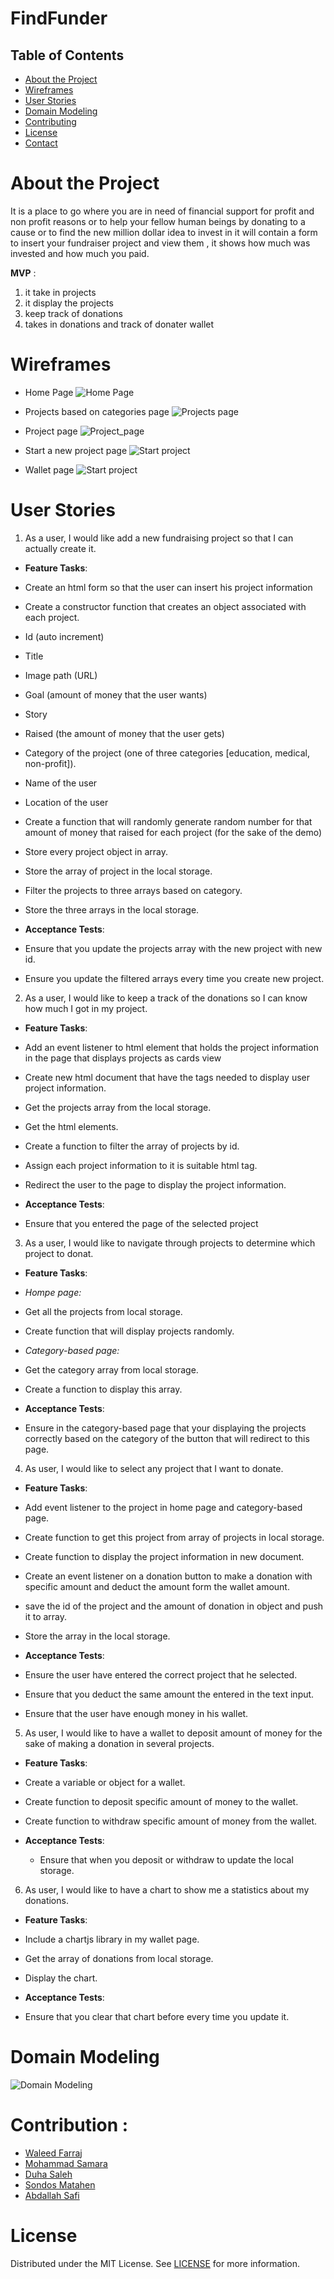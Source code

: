 # FindFunder

## Table of Contents

- [About the Project](#about-the-project)
- [Wireframes](#Wireframes)
- [User Stories](#User-Stories)
- [Domain Modeling](#Domain-Modeling)
- [Contributing](#contributing)
- [License](#license)
- [Contact](#contact)

# About the Project

It is a place to go where you are in need of financial support for profit and non profit reasons or to
help your fellow human beings by donating to a cause or to find the new million dollar idea to invest in
it will contain a form to insert your fundraiser project and view them , it shows how much was invested
and how much you paid.

**MVP** : 
1. it take in projects 
2. it display the projects
3. keep track of donations
4. takes in donations and track of donater wallet

# Wireframes

- Home Page
![Home Page](img/index.png)

- Projects based on categories page
![Projects page](img/Projects_page.png)

- Project page
![Project_page](img/Project_page.png)

- Start a new project page
![Start project](img/Start_project.png)

- Wallet page
![Start project](img/wallet.png)

# User Stories

1. As a user, I would like add a new fundraising project so that I can actually create it.

- **Feature Tasks**:
 - Create an html form so that the user can insert his project information
 - Create a constructor function that creates an object associated with each project.
  - Id (auto increment)
  - Title 
  - Image path (URL) 
  - Goal (amount of money that the user wants)
  - Story 
  - Raised (the amount of money that the user gets)
  - Category of the project (one of three categories [education, medical, non-profit]).
  - Name of the user
  - Location of the user
 - Create a function that will randomly generate random number for that amount of money that raised for each project (for the sake of the demo)
 - Store every project object in array.
 - Store the array of project in the local storage.
 - Filter the projects to three arrays based on category.
 - Store the three arrays in the local storage.

- **Acceptance Tests**:
 - Ensure that you update the projects array with the new project with new id.
 - Ensure you update the filtered arrays every time you create new project.

2. As a user, I would like to keep a track of the donations so I can know how much I got in my project.

- **Feature Tasks**:
 - Add an event listener to html element that holds the project information in the page that displays projects as cards view 
 - Create new html document that have the tags needed to display user project information.
 - Get the projects array from the local storage.
 - Get the html elements.
 - Create a function to filter the array of projects by id.
 - Assign each project information to it is suitable html tag.
 - Redirect the user to the page to display the project information.

- **Acceptance Tests**:
 - Ensure that you entered the page of the selected project


3. As a user, I would like to navigate through projects to determine which project to donat.

- **Feature Tasks**:
 - *Hompe page:*
  - Get all the projects from local storage.
  - Create function that will display projects randomly.
 - *Category-based page:*
  - Get the category array from local storage.
  - Create a function to display this array.


- **Acceptance Tests**:
 - Ensure in the category-based page that your displaying the projects correctly based on the category of the button that will redirect to this page.


4. As user, I would like to select any project that I want to donate.

- **Feature Tasks**:
 - Add event listener to the project in home page and category-based page.
 - Create function to get this project from array of projects in local storage.
 - Create function to display the project information in new document.
 - Create an event listener on a donation button to make a donation with specific amount and deduct the amount form the wallet amount.
 - save the id of the project and the amount of donation in object and push it to array.
 - Store the array in the local storage.


- **Acceptance Tests**:
 - 	Ensure the user have entered the correct project that he selected.
 - Ensure that you deduct the same amount the entered in the text input.
 - Ensure that the user have enough money in his wallet.


 5.	As user, I would like to have a wallet to deposit amount of money for the sake of making a donation in several projects.

 - **Feature Tasks**:
  - Create a variable or object for a wallet.
  - Create function to deposit specific amount of money to the wallet.
  - Create function to withdraw specific amount of money from the wallet.

- **Acceptance Tests**:
  - Ensure that when you deposit or withdraw to update the local storage.

6. As user, I would like to have a chart to show me a statistics about my donations.
- **Feature Tasks**:
 - Include a chartjs library in my wallet page.
 - Get the array of donations from local storage.
 - Display the chart.

- **Acceptance Tests**:
-	Ensure that you clear that chart before every time you update it.


# Domain Modeling

![Domain Modeling](img/domain-model.png)

# Contribution :

- [Waleed Farraj](https://github.com/waleedfarraj)
- [Mohammad Samara](https://github.com/mohammad-samara)
- [Duha Saleh](https://github.com/Duha-Saleh◊)
- [Sondos Matahen](https://github.com/SondosMatahen)
- [Abdallah Safi](https://github.com/AbdallahSafi)


# License

Distributed under the MIT License. See [LICENSE](https://www.mit.edu/~amini/LICENSE.md) for more information.
